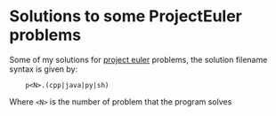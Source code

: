 Solutions to some ProjectEuler problems
================

Some of my solutions for [project euler](http://projecteuler.net/) problems, the solution filename syntax is given by:

```text
    p<N>.(cpp|java|py|sh)
```

Where `<N>` is the number of problem that the program solves
